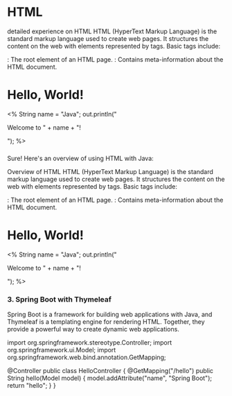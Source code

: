 # HTML
detailed experience on HTML
HTML (HyperText Markup Language) is the standard markup language used to create web pages. It structures the content on the web with elements represented by tags. Basic tags include:

<html>: The root element of an HTML page.
<head>: Contains meta-information about the HTML document.
<title>: Sets the title of the web page.
<body>: Contains the content of the HTML document such as text, images, links, etc.
<h1> to <h6>: Header tags used to define headings.
<p>: Defines a paragraph.
<a>: Defines a hyperlink.
<img>: Embeds an image.
<div>: Defines a division or section.
<span>: Used to group inline elements.
Overview of Java
Java is a high-level, class-based, object-oriented programming language that is designed to have as few implementation dependencies as possible. It is widely used for building enterprise-scale applications.

Integrating HTML with Java
Java can be integrated with HTML in various ways to create dynamic and interactive web applications. Here are a few common methods:

1. Servlets
Servlets are Java programs that run on a web server, handle client requests, and generate dynamic web content. A servlet can generate HTML content and send it to the client's browser.

java

import java.io.IOException;
import java.io.PrintWriter;
import javax.servlet.ServletException;
import javax.servlet.annotation.WebServlet;
import javax.servlet.http.HttpServlet;
import javax.servlet.http.HttpServletRequest;
import javax.servlet.http.HttpServletResponse;

@WebServlet("/hello")
public class HelloServlet extends HttpServlet {
    protected void doGet(HttpServletRequest request, HttpServletResponse response)
            throws ServletException, IOException {
        response.setContentType("text/html");
        PrintWriter out = response.getWriter();
        out.println("<html><body>");
        out.println("<h1>Hello, World!</h1>");
        out.println("</body></html>");
    }
}


### 2. JSP (JavaServer Pages)
JSP allows embedding Java code directly into HTML pages. It is used to create dynamic web content by combining HTML and Java.

<%@ page language="java" contentType="text/html; charset=UTF-8" pageEncoding="UTF-8"%>
<!DOCTYPE html>
<html>
<head>
    <title>Hello JSP</title>
</head>
<body>
    <h1>Hello, World!</h1>
    <%
        String name = "Java";
        out.println("<p>Welcome to " + name + "!</p>");
    %>
</body>
</html>


### 
Sure! Here's an overview of using HTML with Java:

Overview of HTML
HTML (HyperText Markup Language) is the standard markup language used to create web pages. It structures the content on the web with elements represented by tags. Basic tags include:

<html>: The root element of an HTML page.
<head>: Contains meta-information about the HTML document.
<title>: Sets the title of the web page.
<body>: Contains the content of the HTML document such as text, images, links, etc.
<h1> to <h6>: Header tags used to define headings.
<p>: Defines a paragraph.
<a>: Defines a hyperlink.
<img>: Embeds an image.
<div>: Defines a division or section.
<span>: Used to group inline elements.
Overview of Java
Java is a high-level, class-based, object-oriented programming language that is designed to have as few implementation dependencies as possible. It is widely used for building enterprise-scale applications.

Integrating HTML with Java
Java can be integrated with HTML in various ways to create dynamic and interactive web applications. Here are a few common methods:

1. Servlets
Servlets are Java programs that run on a web server, handle client requests, and generate dynamic web content. A servlet can generate HTML content and send it to the client's browser.

Example:

java
Copy code
import java.io.IOException;
import java.io.PrintWriter;
import javax.servlet.ServletException;
import javax.servlet.annotation.WebServlet;
import javax.servlet.http.HttpServlet;
import javax.servlet.http.HttpServletRequest;
import javax.servlet.http.HttpServletResponse;

@WebServlet("/hello")
public class HelloServlet extends HttpServlet {
    protected void doGet(HttpServletRequest request, HttpServletResponse response)
            throws ServletException, IOException {
        response.setContentType("text/html");
        PrintWriter out = response.getWriter();
        out.println("<html><body>");
        out.println("<h1>Hello, World!</h1>");
        out.println("</body></html>");
    }
}

### 2. JSP (JavaServer Pages)
JSP allows embedding Java code directly into HTML pages. It is used to create dynamic web content by combining HTML and Java.

Example:

jsp
Copy code
<%@ page language="java" contentType="text/html; charset=UTF-8" pageEncoding="UTF-8"%>
<!DOCTYPE html>
<html>
<head>
    <title>Hello JSP</title>
</head>
<body>
    <h1>Hello, World!</h1>
    <%
        String name = "Java";
        out.println("<p>Welcome to " + name + "!</p>");
    %>
</body>
</html>
      
### 3. Spring Boot with Thymeleaf
Spring Boot is a framework for building web applications with Java, and Thymeleaf is a templating engine for rendering HTML. Together, they provide a powerful way to create dynamic web applications.

import org.springframework.stereotype.Controller;
import org.springframework.ui.Model;
import org.springframework.web.bind.annotation.GetMapping;

@Controller
public class HelloController {
    @GetMapping("/hello")
    public String hello(Model model) {
        model.addAttribute("name", "Spring Boot");
        return "hello";
    }
}






